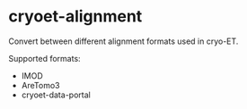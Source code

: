 # cryoet-alignment

Convert between different alignment formats used in cryo-ET.

Supported formats:
- IMOD
- AreTomo3
- cryoet-data-portal
